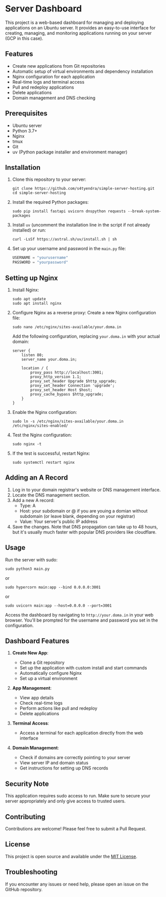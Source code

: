 # Server Dashboard

This project is a web-based dashboard for managing and deploying applications on an Ubuntu server. It provides an easy-to-use interface for creating, managing, and monitoring applications running on your server (GCP in this case).

## Features

- Create new applications from Git repositories
- Automatic setup of virtual environments and dependency installation
- Nginx configuration for each application
- Real-time logs and terminal access
- Pull and redeploy applications
- Delete applications
- Domain management and DNS checking

## Prerequisites

- Ubuntu server
- Python 3.7+
- Nginx
- tmux
- Git
- uv (Python package installer and environment manager)

## Installation

1. Clone this repository to your server:
   ```
   git clone https://github.com/s4tyendra/simple-server-hosting.git
   cd simple-server-hosting
   ```

2. Install the required Python packages:
   ```
   sudo pip install fastapi uvicorn dnspython requests --break-system-packages
   ```

3. Install `uv` (uncomment the installation line in the script if not already installed) or run:
   ```
   curl -LsSf https://astral.sh/uv/install.sh | sh
   ```

4. Set up your username and password in the `main.py` file:
   ```python
   USERNAME = "yourusername"
   PASSWORD = "yourpassword"
   ```

## Setting up Nginx

1. Install Nginx:
   ```
   sudo apt update
   sudo apt install nginx
   ```

2. Configure Nginx as a reverse proxy:
   Create a new Nginx configuration file:
   ```
   sudo nano /etc/nginx/sites-available/your.doma.in
   ```
   
   Add the following configuration, replacing `your.doma.in` with your actual domain:
   ```nginx
   server {
       listen 80;
       server_name your.doma.in;

       location / {
           proxy_pass http://localhost:3001;
           proxy_http_version 1.1;
           proxy_set_header Upgrade $http_upgrade;
           proxy_set_header Connection 'upgrade';
           proxy_set_header Host $host;
           proxy_cache_bypass $http_upgrade;
       }
   }
   ```

3. Enable the Nginx configuration:
   ```
   sudo ln -s /etc/nginx/sites-available/your.doma.in /etc/nginx/sites-enabled/
   ```

4. Test the Nginx configuration:
   ```
   sudo nginx -t
   ```

5. If the test is successful, restart Nginx:
   ```
   sudo systemctl restart nginx
   ```

## Adding an A Record

1. Log in to your domain registrar's website or DNS management interface.
2. Locate the DNS management section.
3. Add a new A record:
   - Type: A
   - Host: your subdomain or @ if you are youing a domian without subdomain (or leave blank, depending on your registrar)
   - Value: Your server's public IP address
4. Save the changes. Note that DNS propagation can take up to 48 hours, but it's usually much faster with popular DNS providers like cloudflare.

## Usage

Run the server with sudo:

```
sudo python3 main.py
```
or
```
sudo hypercorn main:app --bind 0.0.0.0:3001
```
or
```
sudo uvicorn main:app --host=0.0.0.0 --port=3001
```

Access the dashboard by navigating to `http://your.doma.in` in your web browser. You'll be prompted for the username and password you set in the configuration.

## Dashboard Features

1. **Create New App**: 
   - Clone a Git repository
   - Set up the application with custom install and start commands
   - Automatically configure Nginx
   - Set up a virtual environment

2. **App Management**: 
   - View app details
   - Check real-time logs
   - Perform actions like pull and redeploy
   - Delete applications

3. **Terminal Access**: 
   - Access a terminal for each application directly from the web interface

4. **Domain Management**: 
   - Check if domains are correctly pointing to your server
   - View server IP and domain status
   - Get instructions for setting up DNS records

## Security Note

This application requires sudo access to run. Make sure to secure your server appropriately and only give access to trusted users.

## Contributing

Contributions are welcome! Please feel free to submit a Pull Request.

## License

This project is open source and available under the [MIT License](LICENSE).

## Troubleshooting

If you encounter any issues or need help, please open an issue on the GitHub repository.